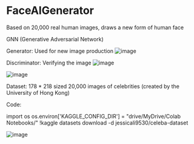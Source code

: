 # FaceAIGenerator
Based on 20,000 real human images, draws a new form of human face

GNN (Generative Adversarial Network)

Generator: Used for new image production
![image](https://github.com/jasonshin1127/FaceAIGenerator/assets/101506840/36092cc6-8ab7-4b91-a868-eee871b26c08)


Discriminator: Verifying the image
![image](https://github.com/jasonshin1127/FaceAIGenerator/assets/101506840/ed0521b3-1764-4f14-b9d6-005f7aa3bbaf)


![image](https://github.com/jasonshin1127/FaceAIGenerator/assets/101506840/b97d1b1c-99f0-46c7-89a3-6a010f612f70)

Dataset: 178 * 218 sized 20,000 images of celebrities (created by the University of Hong Kong)

Code:

import os
os.environ['KAGGLE_CONFIG_DIR'] = "drive/MyDrive/Colab Notebooks/" 
!kaggle datasets download -d jessicali9530/celeba-dataset

![image](https://github.com/jasonshin1127/FaceAIGenerator/assets/101506840/150fe068-7be9-4606-af93-348225cbbe4d)


